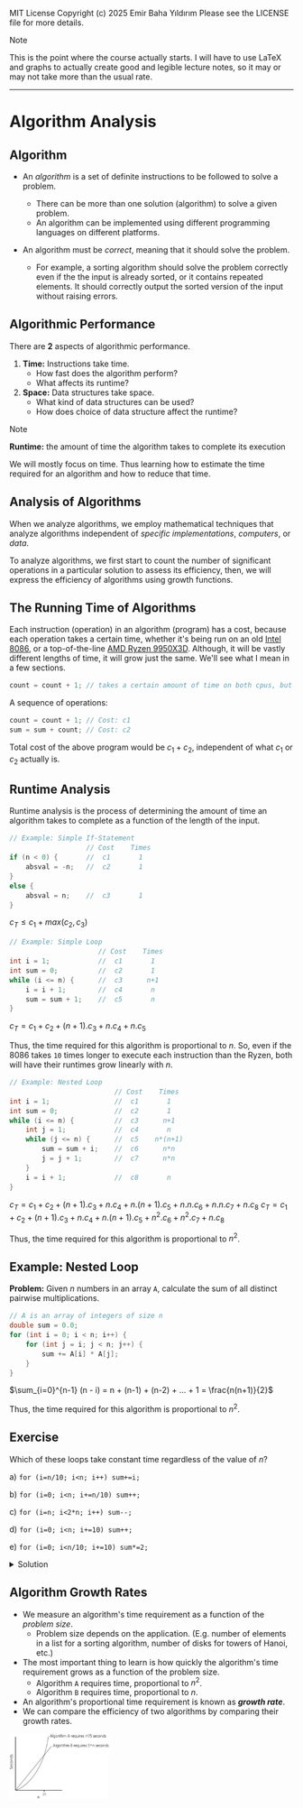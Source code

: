MIT License
Copyright (c) 2025 Emir Baha Yıldırım
Please see the LICENSE file for more details.

> [!NOTE]
> This is the point where the course actually starts. I will have to use LaTeX
> and graphs to actually create good and legible lecture notes, so it may or may
> not take more than the usual rate.

-------------------------------------------------------------------------------

# Algorithm Analysis

## Algorithm

- An *algorithm* is a set of definite instructions to be followed to solve a
problem.
    - There can be more than one solution (algorithm) to solve a given problem.
    - An algorithm can be implemented using different programming languages on
    different platforms.

- An algorithm must be *correct*, meaning that it should solve the problem.
    - For example, a sorting algorithm should solve the problem correctly even
    if the the input is already sorted, or it contains repeated elements. It
    should correctly output the sorted version of the input without raising
    errors.

## Algorithmic Performance

There are **2** aspects of algorithmic performance.
1. **Time:** Instructions take time.
    - How fast does the algorithm perform?
    - What affects its runtime?
2. **Space:** Data structures take space.
    - What kind of data structures can be used?
    - How does choice of data structure affect the runtime?

> [!NOTE]
> **Runtime:** the amount of time the algorithm takes to complete its execution

We will mostly focus on time. Thus learning how to estimate the time required
for an algorithm and how to reduce that time.

## Analysis of Algorithms

When we analyze algorithms, we employ mathematical techniques that analyze
algorithms independent of *specific implementations*, *computers*, or *data*.

To analyze algorithms, we first start to count the number of significant
operations in a particular solution to assess its efficiency, then, we will
express the efficiency of algorithms using growth functions.

## The Running Time of Algorithms

Each instruction (operation) in an algorithm (program) has a cost, because each
operation takes a certain time, whether it's being run on an old
[Intel 8086](https://en.wikipedia.org/wiki/Intel_8086), or a top-of-the-line
[AMD Ryzen 9950X3D](https://en.wikipedia.org/wiki/AMD_Ryzen_9950X3D). Although,
it will be vastly different lengths of time, it will grow just the same. We'll
see what I mean in a few sections.
```cpp
count = count + 1; // takes a certain amount of time on both cpus, but is constant
```
A sequence of operations:
```cpp
count = count + 1; // Cost: c1
sum = sum + count; // Cost: c2
```
Total cost of the above program would be $`c_1 + c_2`$, independent of what
$`c_1`$ or $`c_2`$ actually is.

## Runtime Analysis

Runtime analysis is the process of determining the amount of time an algorithm
takes to complete as a function of the length of the input.
```cpp
// Example: Simple If-Statement
                   // Cost    Times
if (n < 0) {       //  c1       1
    absval = -n;   //  c2       1
}
else {
    absval = n;    //  c3       1
}
```
$`c_T \le c_1 + max(c_2, c_3)`$

```cpp
// Example: Simple Loop
                      // Cost    Times
int i = 1;            //  c1       1
int sum = 0;          //  c2       1
while (i <= n) {      //  c3      n+1
    i = i + 1;        //  c4       n
    sum = sum + 1;    //  c5       n
}
```
$`c_T = c_1 + c_2 + (n+1).c_3 + n.c_4 + n.c_5`$

Thus, the time required for this algorithm is proportional to $`n`$. So, even
if the 8086 takes `10` times longer to execute each instruction than the Ryzen,
both will have their runtimes grow linearly with $`n`$.

```cpp
// Example: Nested Loop
                          // Cost    Times
int i = 1;                //  c1       1
int sum = 0;              //  c2       1
while (i <= n) {          //  c3      n+1
    int j = 1;            //  c4       n
    while (j <= n) {      //  c5    n*(n+1)
        sum = sum + i;    //  c6      n*n
        j = j + 1;        //  c7      n*n
    }
    i = i + 1;            //  c8       n
}
```
$`c_T = c_1 + c_2 + (n+1).c_3 + n.c_4 + n.(n+1).c_5 + n.n.c_6 + n.n.c_7 + n.c_8`$
$`c_T = c_1 + c_2 + (n+1).c_3 + n.c_4 + n.(n+1).c_5 + {n^2}.c_6 + {n^2}.c_7 + n.c_8`$

Thus, the time required for this algorithm is proportional to $`n^2`$.

## Example: Nested Loop

**Problem:** Given $`n`$ numbers in an array `A`, calculate the sum of all
distinct pairwise multiplications.
```cpp
// A is an array of integers of size n
double sum = 0.0;
for (int i = 0; i < n; i++) {
    for (int j = i; j < n; j++) {
        sum += A[i] * A[j];
    }
}
```
$`\sum_{i=0}^{n-1} (n - i) = n + (n-1) + (n-2) + ... + 1 = \frac{n(n+1)}{2}`$

Thus, the time required for this algorithm is proportional to $`n^2`$.

## Exercise

Which of these loops take constant time regardless of the value of $`n`$?

a) `for (i=n/10; i<n; i++) sum+=i;`

b) `for (i=0; i<n; i+=n/10) sum++;`

c) `for (i=n; i<2*n; i++) sum--;`

d) `for (i=0; i<n; i+=10) sum++;`

e) `for (i=0; i<n/10; i+=10) sum*=2;`

<details>
    <summary> Solution </summary>

Answer: **b)**

*a)* Would grow linearly with $`n`$, because $`i`$ starts at $`\frac{n}{10}`$
but grows by $`1`$ at every iteration. If $`n`$ were $`10`$ times bigger, the
algorithm would take $`10`$ times longer.

**b)** Would always take up to $`10`$ steps, because $`i`$ starts at $`0`$, but
grows by $`\frac{n}{10}`$ at every iteration, so even if $`n`$ was $`10`$ times
bigger, the algorithm would still take $`10`$ steps.

*c)* Again, would grow linearly, because $`n`$ could be $`10`$ times bigger and
$`i`$ still grows by $`1`$ at every iteration.

*d)* This option would grow linearly, too, because although we're now
incrementing $`i`$ by $`10`$ at every step, if $`n`$ was $`10`$ times bigger,
it would take us $`10`$ times more time.

*e)* Same thing as option d).
</details>

## Algorithm Growth Rates

- We measure an algorithm's time requirement as a function of the *problem size*.
    - Problem size depends on the application. (E.g. number of elements in a
    list for a sorting algorithm, number of disks for towers of Hanoi, etc.)
- The most important thing to learn is how quickly the algorithm's time
requirement grows as a function of the problem size.
    - Algorithm `A` requires time, proportional to $`n^2`$.
    - Algorithm `B` requires time, proportional to $`n`$.
- An algorithm's proportional time requirement is known as ***growth rate***.
- We can compare the efficiency of two algorithms by comparing their growth
rates.

<a href="../slides/w03.pdf">
    <img
        src="./images/algorithm-growth-rates-1.png"
        alt="A graph of problem size and time required by algorithm, showing a linear and an exponential functions. Linear: Algorithm B requires 5 times n seconds, Exponential: Algorithm A requires n squared over 5 seconds. Graphs meet at n equals 25."
        style="width:35%;
        height:auto;">
</a>
